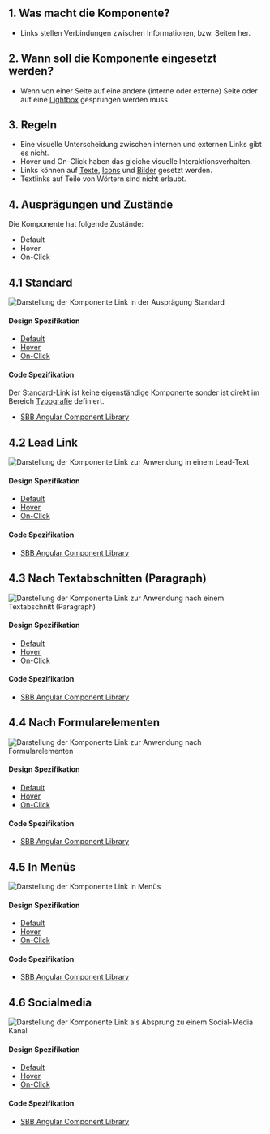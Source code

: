 ## 1. Was macht die Komponente?
* Links stellen Verbindungen zwischen Informationen, bzw. Seiten her.

## 2. Wann soll die Komponente eingesetzt werden? 
* Wenn von einer Seite auf eine andere (interne oder externe) Seite oder auf eine [Lightbox](https://digital.sbb.ch/de/components/lightbox) gesprungen werden muss.

## 3. Regeln
* Eine visuelle Unterscheidung zwischen internen und externen Links gibt es nicht.
* Hover und On-Click haben das gleiche visuelle Interaktionsverhalten.
* Links können auf [Texte](https://digital.sbb.ch/de/basics/text), [Icons](https://digital.sbb.ch/de/basics/icon) und [Bilder](https://digital.sbb.ch/de/basics/images) gesetzt werden.
* Textlinks auf Teile von Wörtern sind nicht erlaubt.

## 4. Ausprägungen und Zustände 
Die Komponente hat folgende Zustände:
* Default
* Hover
* On-Click

## 4.1 Standard
![Darstellung der Komponente Link in der Ausprägung Standard](https://raw.githubusercontent.com/sbb-design-systems/sbb-design-system/master/website/components/link/images/link_copy.png 'class: image')

#### Design Spezifikation
* [Default](https://sbb.invisionapp.com/d/main#/console/15744722/327073493/inspect)
* [Hover](https://sbb.invisionapp.com/d/main#/console/15744722/327073494/inspect)
* [On-Click](https://sbb.invisionapp.com/d/main#/console/15744722/327073495/inspect)

#### Code Spezifikation
Der Standard-Link ist keine eigenständige Komponente sonder ist direkt im Bereich [Typografie](https://digital.sbb.ch/de/basics/typography) definiert.
* [SBB Angular Component Library](https://sbb-angular.app.sbb.ch/latest/typography)

## 4.2 Lead Link 
![Darstellung der Komponente Link zur Anwendung in einem Lead-Text](https://raw.githubusercontent.com/sbb-design-systems/sbb-design-system/master/website/components/link/images/link_lead.png 'class: image')

#### Design Spezifikation
* [Default](https://sbb.invisionapp.com/d/main#/console/15744722/327073496/inspect)
* [Hover](https://sbb.invisionapp.com/d/main#/console/15744722/327073497/inspect)
* [On-Click](https://sbb.invisionapp.com/d/main#/console/15744722/327073498/inspect)

#### Code Spezifikation
* [SBB Angular Component Library](https://sbb-angular.app.sbb.ch/latest/content/links)

## 4.3 Nach Textabschnitten (Paragraph)
![Darstellung der Komponente Link zur Anwendung nach einem Textabschnitt (Paragraph)](https://raw.githubusercontent.com/sbb-design-systems/sbb-design-system/master/website/components/link/images/link_paragraph.png 'class: image')

#### Design Spezifikation
* [Default](https://sbb.invisionapp.com/d/main#/console/15744722/327073499/inspect)
* [Hover](https://sbb.invisionapp.com/d/main#/console/15744722/327073500/inspect)
* [On-Click](https://sbb.invisionapp.com/d/main#/console/15744722/327073501/inspect)

#### Code Spezifikation
* [SBB Angular Component Library](https://sbb-angular.app.sbb.ch/latest/content/links)

## 4.4 Nach Formularelementen
![Darstellung der Komponente Link zur Anwendung nach Formularelementen](https://raw.githubusercontent.com/sbb-design-systems/sbb-design-system/master/website/components/link/images/link_form.png 'class: image')

#### Design Spezifikation
* [Default](https://sbb.invisionapp.com/d/main#/console/15744722/327073502/inspect)
* [Hover](https://sbb.invisionapp.com/d/main#/console/15744722/327073503/inspect)
* [On-Click](https://sbb.invisionapp.com/d/main#/console/15744722/327073504/inspect)

#### Code Spezifikation
* [SBB Angular Component Library](https://sbb-angular.app.sbb.ch/latest/content/links)

## 4.5 In Menüs
![Darstellung der Komponente Link in Menüs](https://raw.githubusercontent.com/sbb-design-systems/sbb-design-system/master/website/components/link/images/link_menu.png 'class: image')

#### Design Spezifikation
* [Default](https://sbb.invisionapp.com/d/main#/console/15744722/327073505/inspect)
* [Hover](https://sbb.invisionapp.com/d/main#/console/15744722/327073506/inspect)
* [On-Click](https://sbb.invisionapp.com/d/main#/console/15744722/327073507/inspect)

#### Code Spezifikation
* [SBB Angular Component Library](https://sbb-angular.app.sbb.ch/latest/content/links)

## 4.6 Socialmedia
![Darstellung der Komponente Link als Absprung zu einem Social-Media Kanal](https://raw.githubusercontent.com/sbb-design-systems/sbb-design-system/master/website/components/link/images/link_icon.png 'class: image')

#### Design Spezifikation
* [Default](https://sbb.invisionapp.com/d/main#/console/15744722/327073508/inspect)
* [Hover](https://sbb.invisionapp.com/d/main#/console/15744722/327073509/inspect)
* [On-Click](https://sbb.invisionapp.com/d/main#/console/15744722/327073510/inspect)

#### Code Spezifikation
* [SBB Angular Component Library](https://sbb-angular.app.sbb.ch/latest/content/links)